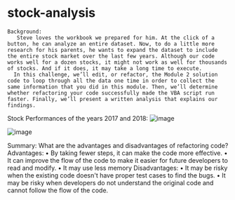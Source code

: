 # stock-analysis
    Background: 
       Steve loves the workbook we prepared for him. At the click of a button, he can analyze an entire dataset. Now, to do a little more research for his parents, he wants to expand the dataset to include the entire stock market over the last few years. Although our code works well for a dozen stocks, it might not work as well for thousands of stocks. And if it does, it may take a long time to execute.
      In this challenge, we’ll edit, or refactor, the Module 2 solution code to loop through all the data one time in order to collect the same information that you did in this module. Then, we’ll determine whether refactoring your code successfully made the VBA script run faster. Finally, we’ll present a written analysis that explains our findings.
      
Stock Performances of the years 2017 and 2018:
 ![image](https://user-images.githubusercontent.com/96134924/148705875-65943e62-7220-4431-a000-e706bade93bc.png)
 
 ![image](https://user-images.githubusercontent.com/96134924/148705888-2707691e-0c02-418e-b416-d8d861869b5b.png)


 

Summary:
What are the advantages and disadvantages of refactoring code?
 Advantages:
•	By taking fewer steps, it can make the code more effective.
•	It can improve the flow of the code to make it easier for future developers to read
            and modify.
•	It may use less memory
Disadvantages:
•	It may be risky when the existing code doesn't have proper test cases to find 
    the bugs.
•	It may be risky when developers do not understand the original code and cannot 
    follow the flow of the code.  


